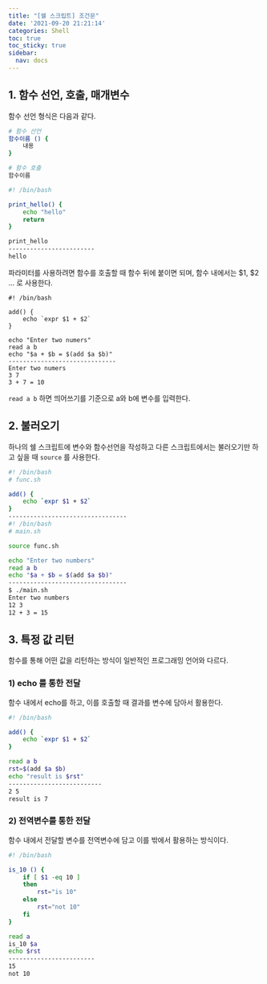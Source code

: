 ```yaml
---
title: "[쉘 스크립트] 조건문"
date: '2021-09-20 21:21:14'
categories: Shell
toc: true
toc_sticky: true
sidebar:
  nav: docs
---
```


## 1. 함수 선언, 호출, 매개변수

함수 선언 형식은 다음과 같다.

```bash
# 함수 선언
함수이름 () {
	내용
}

# 함수 호출
함수이름
```



```bash
#! /bin/bash

print_hello() {
    echo "hello"
	return
}

print_hello
------------------------
hello
```



파라미터를 사용하려면 함수를 호출할 때 함수 뒤에 붙이면 되며, 함수 내에서는 $1, $2 ... 로 사용한다.

```shell
#! /bin/bash

add() {
    echo `expr $1 + $2`
}

echo "Enter two numers"
read a b
echo "$a + $b = $(add $a $b)"
------------------------------
Enter two numers
3 7
3 + 7 = 10
```

```read a b``` 하면 띄어쓰기를 기준으로 a와 b에 변수를 입력한다.



## 2. 불러오기

하나의 쉘 스크립트에 변수와 함수선언을 작성하고 다른 스크립트에서는 불러오기만 하고 싶을 때 ```source``` 를 사용한다.

```bash
#! /bin/bash
# func.sh

add() {
    echo `expr $1 + $2`
}
---------------------------------
#! /bin/bash
# main.sh

source func.sh

echo "Enter two numbers"
read a b
echo "$a + $b = $(add $a $b)"
---------------------------------
$ ./main.sh
Enter two numbers
12 3
12 + 3 = 15
```



## 3. 특정 값 리턴

함수를 통해 어떤 값을 리턴하는 방식이 일반적인 프로그래밍 언어와 다르다.

### 1) echo 를 통한 전달

함수 내에서 echo를 하고, 이를 호출할 때 결과를 변수에 담아서 활용한다.

```bash
#! /bin/bash

add() {
    echo `expr $1 + $2`
}

read a b
rst=$(add $a $b)
echo "result is $rst"
--------------------------
2 5
result is 7
```



### 2) 전역변수를 통한 전달

함수 내에서 전달할 변수를 전역변수에 담고 이를 밖에서 활용하는 방식이다.

```bash
#! /bin/bash

is_10 () {
    if [ $1 -eq 10 ]
    then
        rst="is 10"
    else
        rst="not 10"
    fi
}

read a
is_10 $a
echo $rst
------------------------
15
not 10
```

